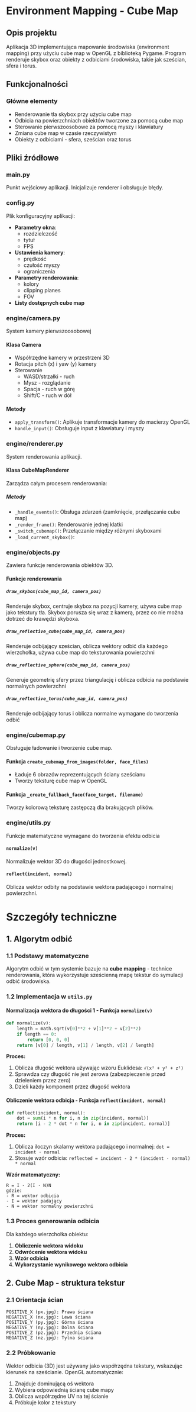 # Environment Mapping - Cube Map

## Opis projektu

Aplikacja 3D implementująca mapowanie środowiska (environment mapping) przy użyciu cube map w OpenGL z biblioteką Pygame. Program renderuje skybox oraz obiekty z odbiciami środowiska, takie jak sześcian, sfera i torus.

## Funkcjonalności

### Główne elementy
- Renderowanie tła skybox przy użyciu cube map
- Odbicia na powierzchniach obiektów tworzone za pomocą cube map
- Sterowanie pierwszoosobowe za pomocą myszy i klawiatury
- Zmiana cube map w czasie rzeczywistym
- Obiekty z odbiciami - sfera, sześcian oraz torus

## Pliki źródłowe

### main.py
Punkt wejściowy aplikacji. Inicjalizuje renderer i obsługuje błędy.

### config.py
Plik konfiguracyjny aplikacji:
- **Parametry okna**: 
    - rozdzielczość
    - tytuł 
    - FPS
- **Ustawienia kamery**: 
    - prędkość
    - czułość myszy
    - ograniczenia
- **Parametry renderowania**: 
    - kolory
    - clipping planes
    - FOV
- **Listy dostępnych cube map**

### engine/camera.py
System kamery pierwszoosobowej

#### Klasa Camera
- Współrzędne kamery w przestrzeni 3D
- Rotacja pitch (x) i yaw (y) kamery
- Sterowanie 
  - WASD/strzałki - ruch
  - Mysz - rozglądanie
  - Spacja - ruch w górę
  - Shift/C - ruch w dół

#### Metody
- `apply_transform()`: Aplikuje transformacje kamery do macierzy OpenGL
- `handle_input()`: Obsługuje input z klawiatury i myszy

### engine/renderer.py
System renderowania aplikacji.

#### Klasa CubeMapRenderer
Zarządza całym procesem renderowania:

##### Metody
- `_handle_events()`: Obsługa zdarzeń (zamknięcie, przełączanie cube map)
- `_render_frame()`: Renderowanie jednej klatki
- `_switch_cubemap()`: Przełączanie między różnymi skyboxami
- `_load_current_skybox()`: 

### engine/objects.py
Zawiera funkcje renderowania obiektów 3D.

#### Funkcje renderowania

##### `draw_skybox(cube_map_id, camera_pos)`
Renderuje skybox, centruje skybox na pozycji kamery, używa cube map jako tekstury tła. Skybox porusza się wraz z kamerą, przez co nie można dotrzeć do krawędzi skyboxa.

##### `draw_reflective_cube(cube_map_id, camera_pos)`
Renderuje odbijający sześcian, oblicza wektory odbić dla każdego wierzchołka, używa cube map do teksturowania powierzchni

##### `draw_reflective_sphere(cube_map_id, camera_pos)`
 Generuje geometrię sfery przez triangulację i oblicza odbicia na podstawie normalnych powierzchni

##### `draw_reflective_torus(cube_map_id, camera_pos)`
Renderuje odbijający torus i oblicza normalne wymagane do tworzenia odbić

### engine/cubemap.py
Obsługuje ładowanie i tworzenie cube map.

#### Funkcja `create_cubemap_from_images(folder, face_files)`
- Ładuje 6 obrazów reprezentujących ściany sześcianu
- Tworzy teksturę cube map w OpenGL

#### Funkcja `_create_fallback_face(face_target, filename)`
Tworzy kolorową teksturę zastępczą dla brakujących plików.

### engine/utils.py
Funkcje matematyczne wymagane do tworzenia efektu odbicia

#### `normalize(v)`
Normalizuje wektor 3D do długości jednostkowej.

#### `reflect(incident, normal)`
Oblicza wektor odbity na podstawie wektora padającego i normalnej powierzchni.



# Szczegóły techniczne

## 1. Algorytm odbić

### 1.1 Podstawy matematyczne

Algorytm odbić w tym systemie bazuje na **cube mapping** - technice renderowania, która wykorzystuje sześcienną mapę tekstur do symulacji odbić środowiska.

### 1.2 Implementacja w `utils.py`

#### Normalizacja wektora do długości 1 - Funkcja `normalize(v)` 
```python
def normalize(v):
    length = math.sqrt(v[0]**2 + v[1]**2 + v[2]**2)
    if length == 0:
        return [0, 0, 0]
    return [v[0] / length, v[1] / length, v[2] / length]
```

**Proces:**
1. Oblicza długość wektora używając wzoru Euklidesa: `√(x² + y² + z²)`
2. Sprawdza czy długość nie jest zerowa (zabezpieczenie przed dzieleniem przez zero)
3. Dzieli każdy komponent przez długość wektora

#### Obliczenie wektora odbicja - Funkcja `reflect(incident, normal)`
```python
def reflect(incident, normal):
    dot = sum(i * n for i, n in zip(incident, normal))
    return [i - 2 * dot * n for i, n in zip(incident, normal)]
```

**Proces:**
1. Oblicza iloczyn skalarny wektora padającego i normalnej: `dot = incident · normal`
2. Stosuje wzór odbicia: `reflected = incident - 2 * (incident · normal) * normal`

**Wzór matematyczny:**
```
R = I - 2(I · N)N
gdzie:
- R = wektor odbicia
- I = wektor padający
- N = wektor normalny powierzchni
```

### 1.3 Proces generowania odbicia

Dla każdego wierzchołka obiektu:
1. **Obliczenie wektora widoku**
2. **Odwrócenie wektora widoku** 
3. **Wzór odbicia** 
4. **Wykorzystanie wynikowego wektora odbicia** 

## 2. Cube Map - struktura tekstur

### 2.1 Orientacja ścian
```
POSITIVE_X (px.jpg): Prawa ściana
NEGATIVE_X (nx.jpg): Lewa ściana
POSITIVE_Y (py.jpg): Górna ściana
NEGATIVE_Y (ny.jpg): Dolna ściana
POSITIVE_Z (pz.jpg): Przednia ściana
NEGATIVE_Z (nz.jpg): Tylna ściana
```

### 2.2 Próbkowanie
Wektor odbicia (3D) jest używany jako współrzędna tekstury, wskazując kierunek na sześcianie. OpenGL automatycznie:
1. Znajduje dominującą oś wektora
2. Wybiera odpowiednią ścianę cube mapy
3. Oblicza współrzędne UV na tej ścianie
4. Próbkuje kolor z tekstury

